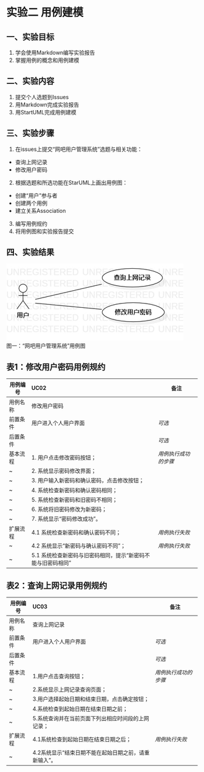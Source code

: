 # 实验二   用例建模
## 一、实验目标

1. 学会使用Markdown编写实验报告  
2. 掌握用例的概念和用例建模

## 二、实验内容
1. 提交个人选题到Issues  
2. 用Markdown完成实验报告  
3. 用StartUML完成用例建模  
  

## 三、实验步骤  
1. 在issues上提交“网吧用户管理系统”选题与相关功能：  
 
- 查询上网记录    
- 修改用户密码    
2. 根据选题和所选功能在StarUML上画出用例图：    
- 创建“用户”参与者   
- 创建两个用例    
- 建立关系Association    
3. 编写用例规约        
4. 将用例图和实验报告提交    

## 四、实验结果

![第一个UML图](./Lab2_UseCaseDiagram1.jpg)  
图一：“网吧用户管理系统”用例图


## 表1：修改用户密码用例规约  

用例编号  | UC02 | 备注  
-|:-|-  
用例名称  | 修改用户密码  |   
前置条件  | 	用户进入个人用户界面     | *可选*   
后置条件  |      | *可选*   
基本流程  | 1. 用户点击修改密码按钮；  |*用例执行成功的步骤*    
~| 2. 系统显示密码修改界面；  |   
~| 3. 用户输入新密码和确认密码，点击修改按钮；   |   
~| 4. 系统检查新密码和确认密码相同；   |  
~| 5. 系统检查新密码和旧密码不相同； |  
~| 6. 系统将旧密码修改为新密码； |
~| 7. 系统显示“密码修改成功”。 |
扩展流程  | 4.1 系统检查新密码和确认密码不同；|*用例执行失败* 
~| 4.2 系统显示“新密码与确认密码不同”；|*用例执行失败* 
~| 5.1 系统检查新密码与旧密码相同，提示“新密码不能与旧密码相同”   |  


## 表2：查询上网记录用例规约  

用例编号  | UC03 | 备注  
-|:-|-  
用例名称  | 查询上网记录  |   
前置条件  |  用户进入个人用户界面  | *可选*   
后置条件  |      | *可选*   
基本流程  | 1.用户点击查询按钮；  |*用例执行成功的步骤*    
~| 2.系统显示上网记录查询页面；  |   
~| 3.用户选择起始日期和结束日期，点击确定按钮；   |   
~| 4.系统检查到起始日期在结束日期之前；   |  
~| 5.系统查询并在当前页面下列出相应时间段的上网记录；   |   
扩展流程  | 4.1系统检查到起始日期在结束日期之后；  |*用例执行失败*
~| 4.2系统显示“结束日期不能在起始日期之前，请重新输入”。  |
